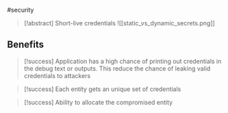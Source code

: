 #security 
>[!abstract] Short-live credentials
>![[static_vs_dynamic_secrets.png]]

## Benefits
>[!success] Application has a high chance of printing out credentials in the debug text or outputs. This reduce the chance of leaking valid credentials to attackers

>[!success] Each entity gets an unique set of credentials

>[!success] Ability to allocate the compromised entity 